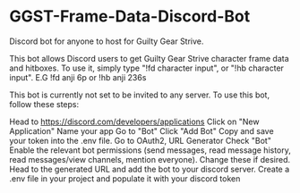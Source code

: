 # GGST-Frame-Data-Discord-Bot
Discord bot for anyone to host for Guilty Gear Strive.

This bot allows Discord users to get Guilty Gear Strive character frame data and hitboxes.
To use it, simply type "!fd character input", or "!hb character input". E.G !fd anji 6p or !hb anji 236s


This bot is currently not set to be invited to any server. To use this bot, follow these steps:

Head to https://discord.com/developers/applications
Click on "New Application"
Name your app
Go to "Bot"
Click "Add Bot"
Copy and save your token into the .env file.
Go to OAuth2, URL Generator
Check "Bot"
Enable the relevant bot permissions (send messages, read message history, read messages/view channels, mention everyone). Change these if desired.
Head to the generated URL and add the bot to your discord server.
Create a .env file in your project and populate it with your discord token


